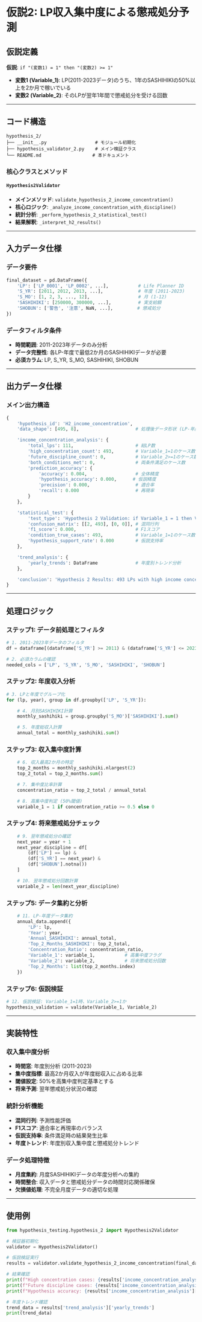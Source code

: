 # 仮説2: LP収入集中度による懲戒処分予測

## 仮説定義

**仮説**: `if "(変数1) = 1" then "(変数2) >= 1"`

- **変数1 (Variable_1)**: LP(2011-2023データ)のうち、1年のSASHIHIKIの50%以上を2か月で稼いでいる
- **変数2 (Variable_2)**: そのLPが翌年1年間で懲戒処分を受ける回数

---

## コード構造

```
hypothesis_2/
├── __init__.py                  # モジュール初期化
├── hypothesis_validator_2.py    # メイン検証クラス
└── README.md                   # 本ドキュメント
```

### 核心クラスとメソッド

#### `Hypothesis2Validator`
- **メインメソッド**: `validate_hypothesis_2_income_concentration()`
- **核心ロジック**: `_analyze_income_concentration_with_discipline()`
- **統計分析**: `_perform_hypothesis_2_statistical_test()`
- **結果解釈**: `_interpret_h2_results()`

---

## 入力データ仕様

### データ要件
```python
final_dataset = pd.DataFrame({
    'LP': ['LP_0001', 'LP_0002', ...],           # Life Planner ID
    'S_YR': [2011, 2012, 2013, ...],             # 年度 (2011-2023)
    'S_MO': [1, 2, 3, ..., 12],                  # 月 (1-12)
    'SASHIHIKI': [250000, 300000, ...],          # 実支給額
    'SHOBUN': ['警告', '注意', NaN, ...],         # 懲戒処分
})
```

### データフィルタ条件
- **時間範囲**: 2011-2023年データのみ分析
- **データ完整性**: 各LP-年度で最低2か月のSASHIHIKIデータが必要
- **必須カラム**: LP, S_YR, S_MO, SASHIHIKI, SHOBUN

---

## 出力データ仕様

### メイン出力構造
```python
{
    'hypothesis_id': 'H2_income_concentration',
    'data_shape': [495, 8],                     # 処理後データ形状 (LP-年度記録)

    'income_concentration_analysis': {
        'total_lps': 111,                       # 総LP数
        'high_concentration_count': 493,        # Variable_1=1のケース数
        'future_discipline_count': 0,           # Variable_2>=1のケース数
        'both_conditions_met': 0,               # 両条件満足のケース数
        'prediction_accuracy': {
            'accuracy': 0.004,                  # 全体精度
            'hypothesis_accuracy': 0.000,      # 仮説精度
            'precision': 0.000,                 # 適合率
            'recall': 0.000                     # 再現率
        }
    },

    'statistical_test': {
        'test_type': 'Hypothesis 2 Validation: if Variable_1 = 1 then Variable_2 >= 1',
        'confusion_matrix': [[2, 493], [0, 0]], # 混同行列
        'f1_score': 0.000,                      # F1スコア
        'condition_true_cases': 493,            # Variable_1=1のケース数
        'hypothesis_support_rate': 0.000        # 仮説支持率
    },

    'trend_analysis': {
        'yearly_trends': DataFrame              # 年度別トレンド分析
    },

    'conclusion': 'Hypothesis 2 Results: 493 LPs with high income concentration...'
}
```

---

## 処理ロジック

### ステップ1: データ前処理とフィルタ
```python
# 1. 2011-2023年データのフィルタ
df = dataframe[(dataframe['S_YR'] >= 2011) & (dataframe['S_YR'] <= 2023)]

# 2. 必須カラムの確認
needed_cols = ['LP', 'S_YR', 'S_MO', 'SASHIHIKI', 'SHOBUN']
```

### ステップ2: 年度収入分析
```python
# 3. LPと年度でグループ化
for (lp, year), group in df.groupby(['LP', 'S_YR']):

    # 4. 月別SASHIHIKI計算
    monthly_sashihiki = group.groupby('S_MO')['SASHIHIKI'].sum()

    # 5. 年度総収入計算
    annual_total = monthly_sashihiki.sum()
```

### ステップ3: 収入集中度計算
```python
    # 6. 収入最高2か月の特定
    top_2_months = monthly_sashihiki.nlargest(2)
    top_2_total = top_2_months.sum()

    # 7. 集中度比率計算
    concentration_ratio = top_2_total / annual_total

    # 8. 高集中度判定 (50%閾値)
    variable_1 = 1 if concentration_ratio >= 0.5 else 0
```

### ステップ4: 将来懲戒処分チェック
```python
    # 9. 翌年懲戒処分の確認
    next_year = year + 1
    next_year_discipline = df[
        (df['LP'] == lp) &
        (df['S_YR'] == next_year) &
        (df['SHOBUN'].notna())
    ]

    # 10. 翌年懲戒処分回数計算
    variable_2 = len(next_year_discipline)
```

### ステップ5: データ集約と分析
```python
    # 11. LP-年度データ集約
    annual_data.append({
        'LP': lp,
        'Year': year,
        'Annual_SASHIHIKI': annual_total,
        'Top_2_Months_SASHIHIKI': top_2_total,
        'Concentration_Ratio': concentration_ratio,
        'Variable_1': variable_1,           # 高集中度フラグ
        'Variable_2': variable_2,           # 将来懲戒処分回数
        'Top_2_Months': list(top_2_months.index)
    })
```

### ステップ6: 仮説検証
```python
# 12. 仮説検証: Variable_1=1時、Variable_2>=1か
hypothesis_validation = validate(Variable_1, Variable_2)
```

---

## 実装特性

### 収入集中度分析
- **時間窓**: 年度別分析 (2011-2023)
- **集中度指標**: 最高2か月収入が年度総収入に占める比率
- **閾値設定**: 50%を高集中度判定基準とする
- **将来予測**: 翌年懲戒処分状況の確認

### 統計分析機能
- **混同行列**: 予測性能評価
- **F1スコア**: 適合率と再現率のバランス
- **仮説支持率**: 条件満足時の結果発生比率
- **年度トレンド**: 年度別収入集中度と懲戒処分トレンド

### データ処理特徴
- **月度集約**: 月度SASHIHIKIデータの年度分析への集約
- **時間整合**: 収入データと懲戒処分データの時間対応関係確保
- **欠損値処理**: 不完全月度データの適切な処理

---

## 使用例

```python
from hypothesis_testing.hypothesis_2 import Hypothesis2Validator

# 検証器初期化
validator = Hypothesis2Validator()

# 仮説検証実行
results = validator.validate_hypothesis_2_income_concentration(final_dataset)

# 結果確認
print(f"High concentration cases: {results['income_concentration_analysis']['high_concentration_count']}")
print(f"Future discipline cases: {results['income_concentration_analysis']['future_discipline_count']}")
print(f"Hypothesis accuracy: {results['income_concentration_analysis']['prediction_accuracy']['hypothesis_accuracy']}")

# 年度トレンド確認
trend_data = results['trend_analysis']['yearly_trends']
print(trend_data)
```
